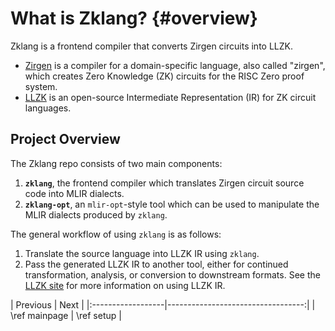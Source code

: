 # What is Zklang? {#overview}

Zklang is a frontend compiler that converts Zirgen circuits into LLZK.
- [Zirgen][zirgen-repo] is a compiler for a domain-specific language, also called "zirgen",
which creates Zero Knowledge (ZK) circuits for the RISC Zero proof system.
- [LLZK][llzk-site] is an open-source Intermediate Representation (IR) for ZK
circuit languages.

## Project Overview

The Zklang repo consists of two main components:

1. **`zklang`**, the frontend compiler which translates Zirgen circuit source code into MLIR dialects.
2. **`zklang-opt`**, an `mlir-opt`-style tool which can be used to manipulate the MLIR dialects produced by `zklang`.

The general workflow of using `zklang` is as follows:
1. Translate the source language into LLZK IR using `zklang`.
2. Pass the generated LLZK IR to another tool, either for continued transformation, analysis, or conversion to downstream formats.
See the [LLZK site][llzk-site] for more information on using LLZK IR.

<div class="section_buttons">
| Previous          |                              Next |
|:------------------|----------------------------------:|
| \ref mainpage | \ref setup |
</div>

<!-- TODO: Change this link to the github pages site -->
[llzk-site]: https://github.com/Veridise/llzk-lib
[zirgen-repo]: https://github.com/risc0/zirgen